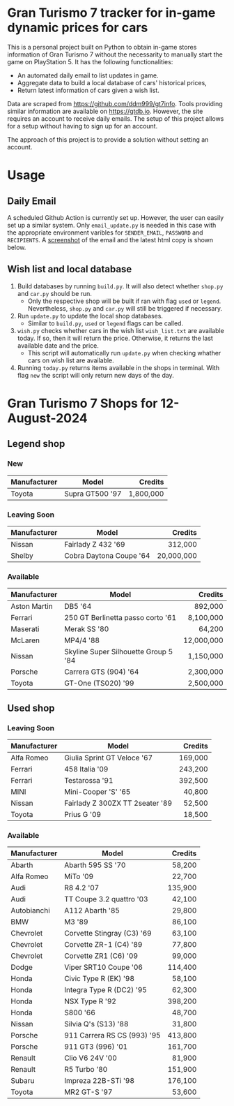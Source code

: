 # Gran Turismo 7 tracker for in-game dynamic prices for cars

This is a personal project built on Python to obtain in-game stores information of Gran Turismo 7 without the necessarity to manually start the game on PlayStation 5. It has the following functionalities:

- An automated daily email to list updates in game.
- Aggregate data to build a local database of cars' historical prices,
- Return latest information of cars given a wish list.

Data are scraped from https://github.com/ddm999/gt7info. Tools providing similar information are available on https://gtdb.io. However, the site requires an account to receive daily emails. The setup of this project allows for a setup without having to sign up for an account.

The approach of this project is to provide a solution without setting an account.

# Usage

## Daily Email

A scheduled Github Action is currently set up. However, the user can easily set up a similar system. Only `email_update.py` is needed in this case with the appropriate environment varibles for `SENDER_EMAIL`, `PASSWORD` and `RECIPIENTS`. A [screenshot](https://raw.githubusercontent.com/marcohoucheng/Gran-Turismo-7-Price-Tracker/main/data/email_screenshot.png) of the email and the latest html copy is shown below.

## Wish list and local database

1. Build databases by running `build.py`. It will also detect whether `shop.py` and `car.py` should be run.
    - Only the respective shop will be built if ran with flag `used` or `legend`. Nevertheless, `shop.py` and `car.py` will still be triggered if necessary.
2. Run `update.py` to update the local shop databases.
    - Similar to `build.py`, `used` or `legend` flags can be called.
3. `wish.py` checks whether cars in the wish list `wish_list.txt` are available today. If so, then it will return the price. Otherwise, it returns the last available date and the price.
    - This script will automatically run `update.py` when checking whather cars on wish list are available.
4. Running `today.py` returns items available in the shops in terminal. With flag `new` the script will only return new days of the day.


# Gran Turismo 7 Shops for 12-August-2024



## Legend shop

### New
 | Manufacturer | Model | Credits |
 | --- | --- | --: |
|Toyota|Supra GT500 '97|1,800,000|

### Leaving Soon
 | Manufacturer | Model | Credits |
 | --- | --- | --: |
|Nissan|Fairlady Z 432 '69|312,000|
|Shelby|Cobra Daytona Coupe '64|20,000,000|

### Available
 | Manufacturer | Model | Credits |
 | --- | --- | --: |
|Aston Martin|DB5 '64|892,000|
|Ferrari|250 GT Berlinetta passo corto '61|8,100,000|
|Maserati|Merak SS '80|64,200|
|McLaren|MP4/4 '88|12,000,000|
|Nissan|Skyline Super Silhouette Group 5 '84|1,150,000|
|Porsche|Carrera GTS (904) '64|2,300,000|
|Toyota|GT-One (TS020) '99|2,500,000|


## Used shop

### Leaving Soon
 | Manufacturer | Model | Credits |
 | --- | --- | --: |
|Alfa Romeo|Giulia Sprint GT Veloce '67|169,000|
|Ferrari|458 Italia '09|243,200|
|Ferrari|Testarossa '91|392,500|
|MINI|Mini-Cooper 'S' '65|40,800|
|Nissan|Fairlady Z 300ZX TT 2seater '89|52,500|
|Toyota|Prius G '09|18,500|

### Available
 | Manufacturer | Model | Credits |
 | --- | --- | --: |
|Abarth|Abarth 595 SS '70|58,200|
|Alfa Romeo|MiTo '09|22,700|
|Audi|R8 4.2 '07|135,900|
|Audi|TT Coupe 3.2 quattro '03|42,100|
|Autobianchi|A112 Abarth '85|29,800|
|BMW|M3 '89|86,100|
|Chevrolet|Corvette Stingray (C3) '69|63,100|
|Chevrolet|Corvette ZR-1 (C4) '89|77,800|
|Chevrolet|Corvette ZR1 (C6) '09|99,000|
|Dodge|Viper SRT10 Coupe '06|114,400|
|Honda|Civic Type R (EK) '98|58,100|
|Honda|Integra Type R (DC2) '95|62,300|
|Honda|NSX Type R '92|398,200|
|Honda|S800 '66|48,700|
|Nissan|Silvia Q's (S13) '88|31,800|
|Porsche|911 Carrera RS CS (993) '95|413,800|
|Porsche|911 GT3 (996) '01|161,700|
|Renault|Clio V6 24V '00|81,900|
|Renault|R5 Turbo '80|151,900|
|Subaru|Impreza 22B-STi '98|176,100|
|Toyota|MR2 GT-S '97|53,600|
